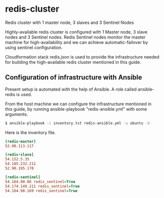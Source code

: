 # redis-cluster
Redis cluster with 1 master node, 3 slaves and 3 Sentinel Nodes

Highly-available redis cluster is configured with 1 Master node, 3 slave nodes and 3 Sentinel nodes. Redis Sentinel nodes monitor the master machine for high-availability and we can achieve automatic-failover by using sentinel configuration.

Cloudformation stack redis.json is used to provide the infrastructure needed for building the high-available redis cluster mentioned in this guide. 

## Configuration of infrastructure with Ansible

Present setup is automated with the help of Ansible. A role called ansible-redis is used. 

From the host machine we can configure the infrastructure mentioned in this guide, by running ansible-playbook "redis-ansible.yml" with some arguments. 

``` bash
$ ansible-playbook -i inventory.txt redis-ansible.yml -u ubuntu -b 
```
Here is the inventory file.
``` ini
[redis-master]
52.90.113.117

[redis-slave]
54.152.5.35
54.165.232.211
52.90.195.178

[redis-sentinel]
54.164.80.86 redis_sentinel=True
54.174.149.211 redis_sentinel=True
54.164.98.169 redis_sentinel=True
```




